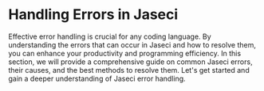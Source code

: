 # Handling Errors in Jaseci

Effective error handling is crucial for any coding language. By understanding the errors that can occur in Jaseci and how to resolve them, you can enhance your productivity and programming efficiency. In this section, we will provide a comprehensive guide on common Jaseci errors, their causes, and the best methods to resolve them. Let's get started and gain a deeper understanding of Jaseci error handling.
